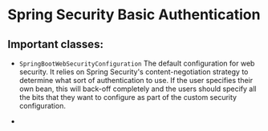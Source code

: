# Spring Security Basic Authentication

## Important classes:
* ``SpringBootWebSecurityConfiguration``
    The default configuration for web security. It relies on Spring Security's
    content-negotiation strategy to determine what sort of authentication to use. If
    the user specifies their own bean, this will back-off
    completely and the users should specify all the bits that they want to configure as
    part of the custom security configuration.
    
* 